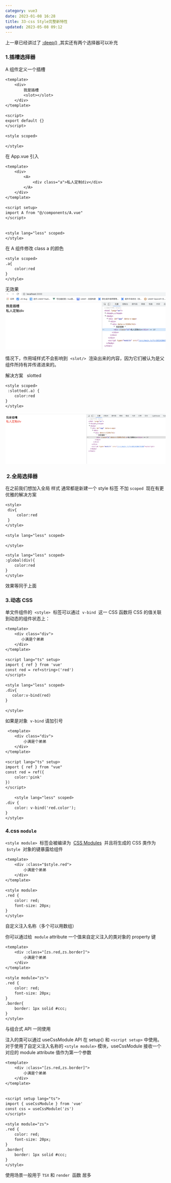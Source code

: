 ```yaml
---
category: vue3
date: 2023-01-08 16:28
title: 33-css Style完整新特性
updated: 2023-05-08 09:12
---
```


上一章已经讲过了 [:deep()](32-详解Scoped和样式穿透.md#^e3f2d4) ,其实还有两个选择器可以补充

### 1.插槽选择器

A 组件定义一个插槽

```vue
<template>
    <div>
        我是插槽
        <slot></slot>
    </div>
</template>

<script>
export default {}
</script>

<style scoped>

</style>
```

在 App.vue 引入

```vue
<template>
    <div>
        <A>
            <div class="a">私人定制div</div>
        </A>
    </div>
</template>

<script setup>
import A from "@/components/A.vue"
</script>


<style lang="less" scoped>
</style>
```

在 A 组件修改 class a 的颜色

```vue
<style scoped>
.a{
    color:red
}
</style>
```

无效果
![](./_images/image-2023-01-08_16-50-41-375-33-css-Style完整新特性.png)

情况下，作用域样式不会影响到  `<slot/>`  渲染出来的内容，因为它们被认为是父组件所持有并传递进来的。

解决方案   slotted

```vue
<style scoped>
 :slotted(.a) {
    color:red
}
</style>
```

![](./_images/image-2023-01-08_16-51-25-200-33-css-Style完整新特性.png)

###  2.全局选择器

在之前我们想加入全局 样式 通常都是新建一个 style 标签 不加 `scoped`  现在有更优雅的解决方案

```vue
<style>
 div{
     color:red
 }
</style>

<style lang="less" scoped>

</style>
```

```vue
<style lang="less" scoped>
:global(div){
    color:red
}
</style>
```

效果等同于上面

### 3.动态 CSS

单文件组件的  `<style>`  标签可以通过  `v-bind`  这一 CSS 函数将 CSS 的值关联到动态的组件状态上：

```vue
<template>
    <div class="div">
       小满是个弟弟
    </div>
</template>

<script lang="ts" setup>
import { ref } from 'vue'
const red = ref<string>('red')
</script>

<style lang="less" scoped>
.div{
   color:v-bind(red)
}

</style>
```

如果是对象  `v-bind` 请加引号

```vue
 <template>
    <div class="div">
        小满是个弟弟
    </div>
</template>

<script lang="ts" setup>
import { ref } from "vue"
const red = ref({
    color:'pink'
})
</script>

    <style lang="less" scoped>
.div {
    color: v-bind('red.color');
}
</style>
```

### 4.css `module`

`<style module>`  标签会被编译为  [CSS Modules](https://github.com/css-modules/css-modules "CSS Modules")  并且将生成的 CSS 类作为  `$style`  对象的键暴露给组件

```vue
<template>
    <div :class="$style.red">
        小满是个弟弟
    </div>
</template>

<style module>
.red {
    color: red;
    font-size: 20px;
}
</style>
```

自定义注入名称（多个可以用数组）

你可以通过给  `module` attribute 一个值来自定义注入的类对象的 property 键

```vue
<template>
    <div :class="[zs.red,zs.border]">
        小满是个弟弟
    </div>
</template>

<style module="zs">
.red {
    color: red;
    font-size: 20px;
}
.border{
    border: 1px solid #ccc;
}
</style>
```

与组合式 API 一同使用

注入的类可以通过 useCssModule API 在 setup() 和 `<script setup>` 中使用。对于使用了自定义注入名称的 `<style module>` 模块，useCssModule 接收一个对应的 module attribute 值作为第一个参数

```vue
<template>
    <div :class="[zs.red,zs.border]">
        小满是个弟弟
    </div>
</template>


<script setup lang="ts">
import { useCssModule } from 'vue'
const css = useCssModule('zs')
</script>

<style module="zs">
.red {
    color: red;
    font-size: 20px;
}
.border{
    border: 1px solid #ccc;
}
</style>
```

使用场景一般用于 `TSX` 和 `render`  函数 居多